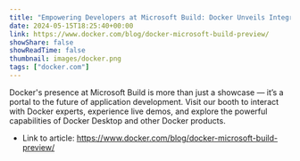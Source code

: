 ```yaml
---
title: "Empowering Developers at Microsoft Build: Docker Unveils Integrations and Sessions"
date: 2024-05-15T18:25:40+00:00
link: https://www.docker.com/blog/docker-microsoft-build-preview/
showShare: false
showReadTime: false
thumbnail: images/docker.png
tags: ["docker.com"]
---
```

Docker's presence at Microsoft Build is more than just a showcase — it’s a portal to the future of application development. Visit our booth to interact with Docker experts, experience live demos, and explore the powerful capabilities of Docker Desktop and other Docker products.

- Link to article: https://www.docker.com/blog/docker-microsoft-build-preview/